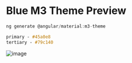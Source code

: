 # Blue M3 Theme Preview

```typescript
ng generate @angular/material:m3-theme
```

```scss
primary - #45a0e8
tertiary - #79c140
```
![image](https://github.com/ivanpopovicib/blue-m3-theme-preview/assets/118482986/2ea840bb-deb0-4db7-a7db-cc76506c541f)

